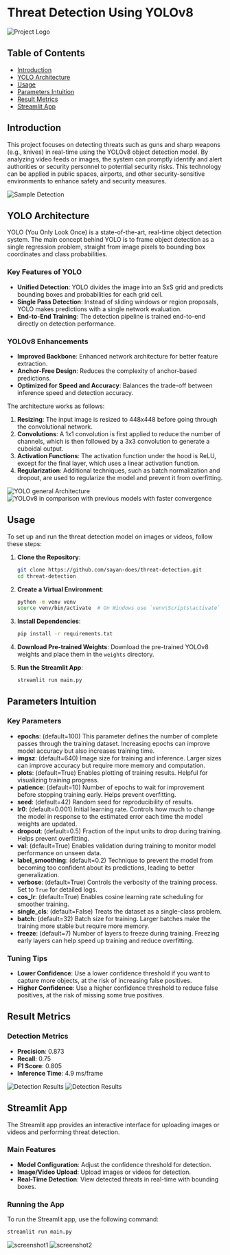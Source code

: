 # Threat Detection Using YOLOv8

![Project Logo](path/to/logo.png)

## Table of Contents

- [Introduction](#introduction)
- [YOLO Architecture](#yolo-architecture)
- [Usage](#usage)
- [Parameters Intuition](#parameters-intuition)
- [Result Metrics](#result-metrics)
- [Streamlit App](#streamlit-app)

## Introduction

This project focuses on detecting threats such as guns and sharp weapons (e.g., knives) in real-time using the YOLOv8 object detection model. By analyzing video feeds or images, the system can promptly identify and alert authorities or security personnel to potential security risks. This technology can be applied in public spaces, airports, and other security-sensitive environments to enhance safety and security measures.

![Sample Detection](detected_image.jpg)

## YOLO Architecture

YOLO (You Only Look Once) is a state-of-the-art, real-time object detection system. The main concept behind YOLO is to frame object detection as a single regression problem, straight from image pixels to bounding box coordinates and class probabilities.

### Key Features of YOLO

- **Unified Detection**: YOLO divides the image into an SxS grid and predicts bounding boxes and probabilities for each grid cell.
- **Single Pass Detection**: Instead of sliding windows or region proposals, YOLO makes predictions with a single network evaluation.
- **End-to-End Training**: The detection pipeline is trained end-to-end directly on detection performance.

### YOLOv8 Enhancements

- **Improved Backbone**: Enhanced network architecture for better feature extraction.
- **Anchor-Free Design**: Reduces the complexity of anchor-based predictions.
- **Optimized for Speed and Accuracy**: Balances the trade-off between inference speed and detection accuracy.

The architecture works as follows:

1. **Resizing**: The input image is resized to 448x448 before going through the convolutional network.
2. **Convolutions**: A 1x1 convolution is first applied to reduce the number of channels, which is then followed by a 3x3 convolution to generate a cuboidal output.
3. **Activation Functions**: The activation function under the hood is ReLU, except for the final layer, which uses a linear activation function.
4. **Regularization**: Additional techniques, such as batch normalization and dropout, are used to regularize the model and prevent it from overfitting.

![YOLO general Architecture](yolo_architecture.jpg)
![YOLOv8 in comparison with previous models with faster convergence](convergence.jpg)

## Usage

To set up and run the threat detection model on images or videos, follow these steps:

1. **Clone the Repository**:
    ```bash
    git clone https://github.com/sayan-does/threat-detection.git
    cd threat-detection
    ```

2. **Create a Virtual Environment**:
    ```bash
    python -m venv venv
    source venv/bin/activate  # On Windows use `venv\Scripts\activate`
    ```

3. **Install Dependencies**:
    ```bash
    pip install -r requirements.txt
    ```

4. **Download Pre-trained Weights**:
    Download the pre-trained YOLOv8 weights and place them in the `weights` directory.

5. **Run the Streamlit App**:
    ```bash
    streamlit run main.py
    ```

## Parameters Intuition

### Key Parameters

- **epochs**: (default=100) This parameter defines the number of complete passes through the training dataset. Increasing epochs can improve model accuracy but also increases training time.
- **imgsz**: (default=640) Image size for training and inference. Larger sizes can improve accuracy but require more memory and computation.
- **plots**: (default=True) Enables plotting of training results. Helpful for visualizing training progress.
- **patience**: (default=10) Number of epochs to wait for improvement before stopping training early. Helps prevent overfitting.
- **seed**: (default=42) Random seed for reproducibility of results.
- **lr0**: (default=0.001) Initial learning rate. Controls how much to change the model in response to the estimated error each time the model weights are updated.
- **dropout**: (default=0.5) Fraction of the input units to drop during training. Helps prevent overfitting.
- **val**: (default=True) Enables validation during training to monitor model performance on unseen data.
- **label_smoothing**: (default=0.2) Technique to prevent the model from becoming too confident about its predictions, leading to better generalization.
- **verbose**: (default=True) Controls the verbosity of the training process. Set to `True` for detailed logs.
- **cos_lr**: (default=True) Enables cosine learning rate scheduling for smoother training.
- **single_cls**: (default=False) Treats the dataset as a single-class problem.
- **batch**: (default=32) Batch size for training. Larger batches make the training more stable but require more memory.
- **freeze**: (default=7) Number of layers to freeze during training. Freezing early layers can help speed up training and reduce overfitting.

### Tuning Tips

- **Lower Confidence**: Use a lower confidence threshold if you want to capture more objects, at the risk of increasing false positives.
- **Higher Confidence**: Use a higher confidence threshold to reduce false positives, at the risk of missing some true positives.

## Result Metrics

### Detection Metrics

- **Precision**: 0.873
- **Recall**: 0.75
- **F1 Score**: 0.805
- **Inference Time**: 4.9 ms/frame

![Detection Results](metrics_threat.jpg)
![Detection Results](conf_mat_threat.jpg)

## Streamlit App

The Streamlit app provides an interactive interface for uploading images or videos and performing threat detection.

### Main Features

- **Model Configuration**: Adjust the confidence threshold for detection.
- **Image/Video Upload**: Upload images or videos for detection.
- **Real-Time Detection**: View detected threats in real-time with bounding boxes.

### Running the App

To run the Streamlit app, use the following command:

```bash
streamlit run main.py
```
![screenshot1](screenshot1.png)
![screenshot2](screenshot2.png)
